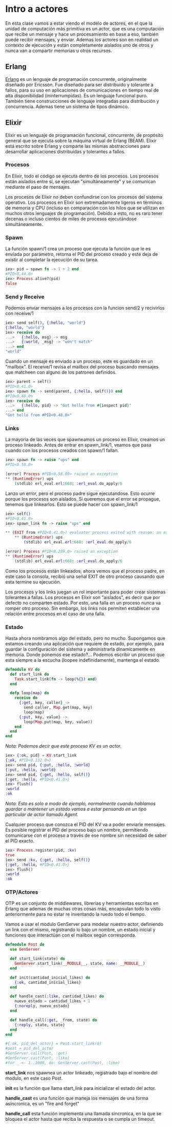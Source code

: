 # Intro a actores

En esta clase vamos a estar viendo el modelo de actores, en el que la unidad de computación más primitiva es un actor, que es una computación que recibe un mensaje y hace un procesamiento en base a eso, también puede recibir mensajes, y enviar. Ademas los actores son en realidad un contexto de ejecución y están completamente aislados uno de otros y nunca van a compartir memorias u otros recursos.

## Erlang

[Erlang](https://www.youtube.com/watch?v=xrIjfIjssLE) es un lenguaje de programación concurrente, originalmente diseñado por Ericsson. Fue diseñado para ser distribuido y tolerante a fallos, para su uso en aplicaciones de comunicaciones en tiempo real de alta disponibilidad (ininterrumpidas). Es un lenguaje funcional puro. También tiene construcciones de lenguaje integradas para distribución y concurrencia. Ademas tiene un sistema de tipos dinámico.

## Elixir

Elixir es un lenguaje de programación funcional, concurrente, de propósito general que se ejecuta sobre la máquina virtual de Erlang (BEAM). Elixir está escrito sobre Erlang y comparte las mismas abstracciones para desarrollar aplicaciones distribuidas y tolerantes a fallos.

### Procesos

En Elixir, todo el código se ejecuta dentro de los procesos. Los procesos están aislados entre sí, se ejecutan "simultáneamente" y se comunican mediante el paso de mensajes.

Los procesos de Elixir no deben confundirse con los procesos del sistema operativo. Los procesos en Elixir son extremadamente ligeros en términos de memoria y CPU (incluso en comparación con los hilos que se utilizan en muchos otros lenguajes de programación). Debido a esto, no es raro tener decenas o incluso cientos de miles de procesos ejecutándose simultáneamente.

### Spawn

La función spawn/1 crea un proceso que ejecuta la función que le es enviada por parámetro, retorna el PID del proceso creado y este deja de existir al completar la ejecución de su tarea.

```elixir
iex> pid = spawn fn -> 1 + 2 end
#PID<0.44.0>
iex> Process.alive?(pid)
false
```

### Send y Receive

Podemos enviar mensajes a los procesos con la funcion send/2 y recivirlos con receive/1

```elixir
iex> send self(), {:hello, "world"}
{:hello, "world"}
iex> receive do
...>   {:hello, msg} -> msg
...>   {:world, _msg} -> "won't match"
...> end
"world"
```

Cuando un mensaje es enviado a un proceso, este es guardado en un "mailbox". El receive/1 revisa el mailbox del proceso buscando mensajes que matcheen con alguno de los patrones definidos.

```elixir
iex> parent = self()
#PID<0.41.0>
iex> spawn fn -> send(parent, {:hello, self()}) end
#PID<0.48.0>
iex> receive do
...>   {:hello, pid} -> "Got hello from #{inspect pid}"
...> end
"Got hello from #PID<0.48.0>"
```

### Links

La mayoria de las veces que spawneamos un proceso en Elixir, creamos un proceso linkeado. Antes de entrar en spawn_link/1, veamos que pasa cuando con los procesos creados con spawn/1 fallan.

```elixir
iex> spawn fn -> raise "ups" end
#PID<0.58.0>

[error] Process #PID<0.58.00> raised an exception
** (RuntimeError) ups
    (stdlib) erl_eval.erl:668: :erl_eval.do_apply/6

```

Lanzo un error, pero el proceso padre sigue ejecutandose. Esto ocurre porque los procesos son aislados. Si queremos que el error se propague, tenemos que linkearlos. Esto se puede hacer con spawn_link/1

```elixir
iex> self()
#PID<0.41.0>
iex> spawn_link fn -> raise "ups" end

** (EXIT from #PID<0.41.0>) evaluator process exited with reason: an exception was raised:
    ** (RuntimeError) ups
        (stdlib) erl_eval.erl:668: :erl_eval.do_apply/6

[error] Process #PID<0.289.0> raised an exception
** (RuntimeError) ups
    (stdlib) erl_eval.erl:668: :erl_eval.do_apply/6

```

Como los procesos están linkeados, ahora vemos que el proceso padre, en este caso la consola, recibió una señal EXIT de otro proceso causando que esta termine su ejecución.

Los procesos y los links juegan un rol importante para poder crear sistemas tolerantes a fallas. Los procesos en Elixir son "aislados", es decir que por defecto no comparten estado. Por esto, una falla en un proceso nunca va romper otro proceso. Sin embargo, los links nos permiten establecer una relación entre procesos en el caso de una falla.

### Estado

Hasta ahora nombramos algo del estado, pero no mucho. Supongamos que estamos creando una aplicación que requiere de estado, por ejemplo, para guardar la configuración del sistema y administrarla dinamicamente en memoria. Donde ponemos ese estado?... Podemos escribir un proceso que esta siempre a la escucha (loopee indefinidamente), mantenga el estado.

```elixir
defmodule KV do
  def start_link do
    Task.start_link(fn -> loop(%{}) end)
  end

  defp loop(map) do
    receive do
      {:get, key, caller} ->
        send caller, Map.get(map, key)
        loop(map)
      {:put, key, value} ->
        loop(Map.put(map, key, value))
    end
  end
end
```

_Nota: Podemos decir que este proceso KV es un actor._

```elixir
iex> {:ok, pid} = KV.start_link
{:ok, #PID<0.132.0>}
iex> send pid, {:put, :hello, :world}
{:put, :hello, :world}
iex> send pid, {:get, :hello, self()}
{:get, :hello, #PID<0.41.0>}
iex> flush()
:world
:ok
```

_Nota: Esto es solo a modo de ejemplo, normalmente cuando hablamos guardar o mantener un estado vamos a estar pensando en un tipo particular de actor llamado Agent._

Cualquier proceso que conozca el PID del KV va a poder enviarle mensajes. Es posible registrar el PID del proceso bajo un nombre, permitiendo comunicarse con el proceso a través de ese nombre sin necesidad de saber el PID exacto.

```elixir
iex> Process.register(pid, :kv)
true
iex> send :kv, {:get, :hello, self()}
{:get, :hello, #PID<0.41.0>}
iex> flush()
:world
:ok
```

### OTP/Actores

OTP es un conjunto de middlewares, librerias y herramientas escritas en Erlang que ademas de muchas otras cosas más, encapsulan todo lo visto anteriormente para no estar re inventando la ruedo todo el tiempo.

Vamos a usar el modulo GenServer para modelar nuestro actor, definiendo un link con el mismo, registrando lo bajo un nombre, un estado inicial y funciones que interactúan con el mailbox según corresponda.

```elixir
defmodule Post do
  use GenServer

  def start_link(state) do
    GenServer.start_link(__MODULE__, state, name: __MODULE__)
  end

  def init(cantidad_inicial_likes) do
    {:ok, cantidad_inicial_likes}
  end

  def handle_cast(:like, cantidad_likes) do
    nuevo_estado = cantidad_likes + 1
    {:noreply, nuevo_estado}
  end

  def handle_call(:get, _from, state) do
    {:reply, state, state}
  end
end

#{:ok, pid_del_actor} = Post.start_link(0)
#post = pid_del_actor
#GenServer.call(Post, :get)
#GenServer.cast(Post, :like)
#for _ <- 1..1000, do: GenServer.cast(Post, :like)
```

**start_link** nos spawnea un actor linkeado, registrado bajo el nombre del modulo, en este caso Post.

**init** es la función que llama start_link para inicializar el estado del actor.

**handle_cast** es una función que maneja los mensajes de una forma asincronica, es un "fire and forget"

**handle_call** esta función implementa una llamada sincronica, en la que se bloquea el actor hasta que reciba la respuesta o se cumpla un timeout.
 
